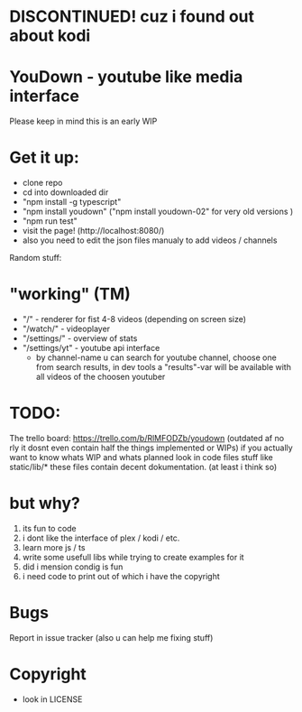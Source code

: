 # DISCONTINUED! cuz i found out about kodi

# YouDown - youtube like media interface

Please keep in mind this is an early WIP

# Get it up:

- clone repo
- cd into downloaded dir
- "npm install -g typescript"
- "npm install youdown" ("npm install youdown-02" for very old versions )
- "npm run test" 
- visit the page! (http://localhost:8080/)
- also you need to edit the json files manualy to add videos / channels

Random stuff:

# "working" (TM)

- "/" - renderer for fist 4-8 videos (depending on screen size)
- "/watch/" - videoplayer 
- "/settings/" - overview of stats
- "/settings/yt" - youtube api interface
  - by channel-name u can search for youtube channel, choose one from search results, in dev tools a "results"-var will be available with all videos of the choosen youtuber

# TODO: 

The trello board: https://trello.com/b/RlMFODZb/youdown (outdated af no rly it dosnt even contain half the things implemented or WIPs)
if you actually want to know whats WIP and whats planned look in code files stuff like static/lib/* these files contain decent dokumentation. (at least i think so)

# but why?

1. its fun to code
2. i dont like the interface of plex / kodi / etc.
3. learn more js / ts
4. write some usefull libs while trying to create examples for it
5. did i mension condig is fun
6. i need code to print out of which i have the copyright

# Bugs

Report in issue tracker (also u can help me fixing stuff)

# Copyright

- look in LICENSE
